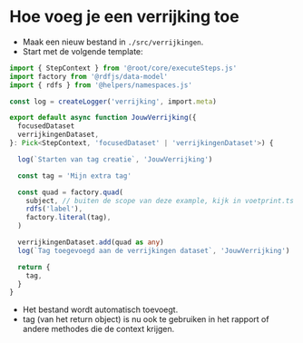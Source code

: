 # Hoe voeg je een verrijking toe

- Maak een nieuw bestand in `./src/verrijkingen`.
- Start met de volgende template:

```TypeScript
import { StepContext } from '@root/core/executeSteps.js'
import factory from '@rdfjs/data-model'
import { rdfs } from '@helpers/namespaces.js'

const log = createLogger('verrijking', import.meta)

export default async function JouwVerrijking({
  focusedDataset
  verrijkingenDataset,
}: Pick<StepContext, 'focusedDataset' | 'verrijkingenDataset'>) {

  log(`Starten van tag creatie`, 'JouwVerrijking')

  const tag = 'Mijn extra tag'

  const quad = factory.quad(
    subject, // buiten de scope van deze example, kijk in voetprint.ts
    rdfs('label'),
    factory.literal(tag),
  )

  verrijkingenDataset.add(quad as any)
  log(`Tag toegevoegd aan de verrijkingen dataset`, 'JouwVerrijking')

  return {
    tag,
  }
}

```

- Het bestand wordt automatisch toevoegt.
- tag (van het return object) is nu ook te gebruiken in het rapport of andere methodes die de context krijgen.
